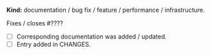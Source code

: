 <!-- Thank you for your contribution.
     Make sure you read the contributing guide and fill this template. -->


<!-- Keep what applies -->
**Kind:** documentation / bug fix / feature / performance / infrastructure.


<!-- If this is a bug fix, make sure the bug was reported beforehand. -->
Fixes / closes #????


<!-- If this is a feature pull request / breaks compatibility: -->
<!-- (Otherwise, remove these lines.) -->
- [ ] Corresponding documentation was added / updated.
- [ ] Entry added in CHANGES.
